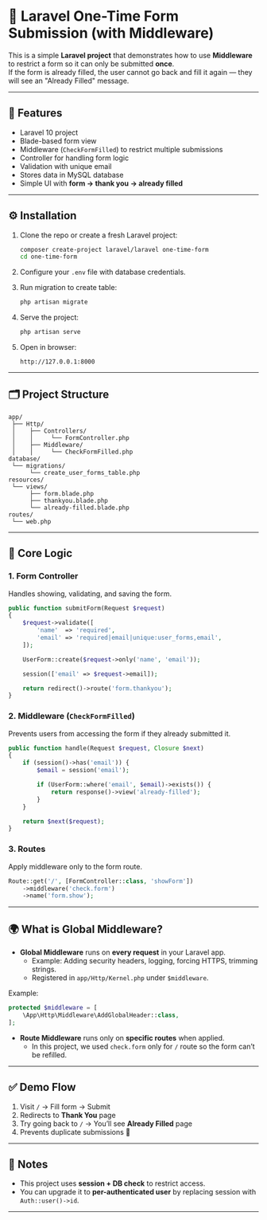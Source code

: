 # 📝 Laravel One-Time Form Submission (with Middleware)

This is a simple **Laravel project** that demonstrates how to use **Middleware** to restrict a form so it can only be submitted **once**.  
If the form is already filled, the user cannot go back and fill it again — they will see an "Already Filled" message.

---

## 🚀 Features
- Laravel 10 project
- Blade-based form view
- Middleware (`CheckFormFilled`) to restrict multiple submissions
- Controller for handling form logic
- Validation with unique email
- Stores data in MySQL database
- Simple UI with **form → thank you → already filled**

---

## ⚙️ Installation

1. Clone the repo or create a fresh Laravel project:
   ```bash
   composer create-project laravel/laravel one-time-form
   cd one-time-form
   ```

2. Configure your `.env` file with database credentials.

3. Run migration to create table:
   ```bash
   php artisan migrate
   ```

4. Serve the project:
   ```bash
   php artisan serve
   ```

5. Open in browser:
   ```
   http://127.0.0.1:8000
   ```

---

## 🗂️ Project Structure

```
app/
 ├── Http/
 │    ├── Controllers/
 │    │     └── FormController.php
 │    ├── Middleware/
 │    │     └── CheckFormFilled.php
database/
 └── migrations/
      └── create_user_forms_table.php
resources/
 └── views/
      ├── form.blade.php
      ├── thankyou.blade.php
      └── already-filled.blade.php
routes/
 └── web.php
```

---

## 🔑 Core Logic

### 1. Form Controller
Handles showing, validating, and saving the form.

```php
public function submitForm(Request $request)
{
    $request->validate([
        'name'  => 'required',
        'email' => 'required|email|unique:user_forms,email',
    ]);

    UserForm::create($request->only('name', 'email'));

    session(['email' => $request->email]);

    return redirect()->route('form.thankyou');
}
```

### 2. Middleware (`CheckFormFilled`)
Prevents users from accessing the form if they already submitted it.

```php
public function handle(Request $request, Closure $next)
{
    if (session()->has('email')) {
        $email = session('email');

        if (UserForm::where('email', $email)->exists()) {
            return response()->view('already-filled');
        }
    }

    return $next($request);
}
```

### 3. Routes
Apply middleware only to the form route.

```php
Route::get('/', [FormController::class, 'showForm'])
    ->middleware('check.form')
    ->name('form.show');
```

---

## 🌍 What is Global Middleware?

- **Global Middleware** runs on **every request** in your Laravel app.
  - Example: Adding security headers, logging, forcing HTTPS, trimming strings.
  - Registered in `app/Http/Kernel.php` under `$middleware`.

Example:
```php
protected $middleware = [
    \App\Http\Middleware\AddGlobalHeader::class,
];
```

- **Route Middleware** runs only on **specific routes** when applied.
  - In this project, we used `check.form` only for `/` route so the form can’t be refilled.

---

## ✅ Demo Flow

1. Visit `/` → Fill form → Submit  
2. Redirects to **Thank You** page  
3. Try going back to `/` → You’ll see **Already Filled** page  
4. Prevents duplicate submissions 🎉

---

## 📌 Notes
- This project uses **session + DB check** to restrict access.  
- You can upgrade it to **per-authenticated user** by replacing session with `Auth::user()->id`.

---
